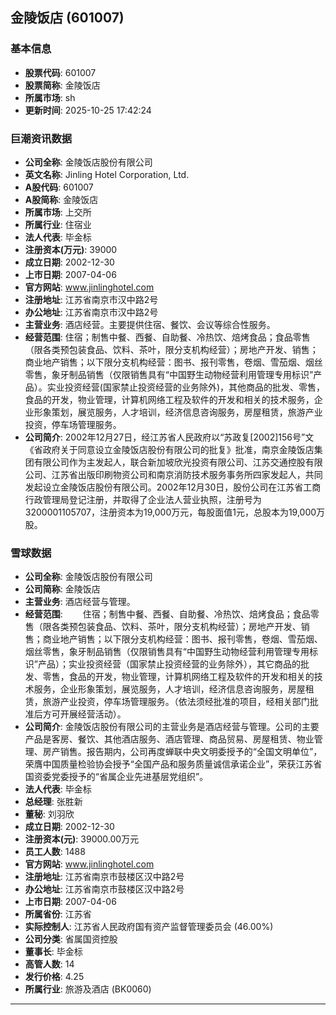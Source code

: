 ## 金陵饭店 (601007)

### 基本信息

- **股票代码**: 601007
- **股票简称**: 金陵饭店
- **所属市场**: sh
- **更新时间**: 2025-10-25 17:42:24

### 巨潮资讯数据

- **公司全称**: 金陵饭店股份有限公司
- **英文名称**: Jinling Hotel Corporation, Ltd.
- **A股代码**: 601007
- **A股简称**: 金陵饭店
- **所属市场**: 上交所
- **所属行业**: 住宿业
- **法人代表**: 毕金标
- **注册资本(万元)**: 39000
- **成立日期**: 2002-12-30
- **上市日期**: 2007-04-06
- **官方网站**: www.jinlinghotel.com
- **注册地址**: 江苏省南京市汉中路2号
- **办公地址**: 江苏省南京市汉中路2号
- **主营业务**: 酒店经营。主要提供住宿、餐饮、会议等综合性服务。
- **经营范围**: 住宿；制售中餐、西餐、自助餐、冷热饮、焙烤食品；食品零售（限各类预包装食品、饮料、茶叶，限分支机构经营）；房地产开发、销售；商业地产销售；以下限分支机构经营：图书、报刊零售，卷烟、雪茄烟、烟丝零售，象牙制品销售（仅限销售具有“中国野生动物经营利用管理专用标识”产品）。实业投资经营(国家禁止投资经营的业务除外)，其他商品的批发、零售，食品的开发，物业管理，计算机网络工程及软件的开发和相关的技术服务，企业形象策划，展览服务，人才培训，经济信息咨询服务，房屋租赁，旅游产业投资，停车场管理服务。
- **公司简介**: 2002年12月27日，经江苏省人民政府以“苏政复[2002]156号”文《省政府关于同意设立金陵饭店股份有限公司的批复》批准，南京金陵饭店集团有限公司作为主发起人，联合新加坡欣光投资有限公司、江苏交通控股有限公司、江苏省出版印刷物资公司和南京消防技术服务事务所四家发起人，共同发起设立金陵饭店股份有限公司。2002年12月30日，股份公司在江苏省工商行政管理局登记注册，并取得了企业法人营业执照，注册号为3200001105707，注册资本为19,000万元，每股面值1元，总股本为19,000万股。

### 雪球数据

- **公司全称**: 金陵饭店股份有限公司
- **公司简称**: 金陵饭店
- **主营业务**: 酒店经营与管理。
- **经营范围**: 　　住宿；制售中餐、西餐、自助餐、冷热饮、焙烤食品；食品零售（限各类预包装食品、饮料、茶叶，限分支机构经营）；房地产开发、销售；商业地产销售；以下限分支机构经营：图书、报刊零售，卷烟、雪茄烟、烟丝零售，象牙制品销售（仅限销售具有“中国野生动物经营利用管理专用标识”产品）；实业投资经营（国家禁止投资经营的业务除外），其它商品的批发、零售，食品的开发，物业管理，计算机网络工程及软件的开发和相关的技术服务，企业形象策划，展览服务，人才培训，经济信息咨询服务，房屋租赁，旅游产业投资，停车场管理服务。（依法须经批准的项目，经相关部门批准后方可开展经营活动）。
- **公司简介**: 金陵饭店股份有限公司的主营业务是酒店经营与管理。公司的主要产品是客房、餐饮、其他酒店服务、酒店管理、商品贸易、房屋租赁、物业管理、房产销售。报告期内，公司再度蝉联中央文明委授予的“全国文明单位”，荣膺中国质量检验协会授予“全国产品和服务质量诚信承诺企业”，荣获江苏省国资委党委授予的“省属企业先进基层党组织”。
- **法人代表**: 毕金标
- **总经理**: 张胜新
- **董秘**: 刘羽欣
- **成立日期**: 2002-12-30
- **注册资本(元)**: 39000.00万元
- **员工人数**: 1488
- **官方网站**: www.jinlinghotel.com
- **注册地址**: 江苏省南京市鼓楼区汉中路2号
- **办公地址**: 江苏省南京市鼓楼区汉中路2号
- **上市日期**: 2007-04-06
- **所属省份**: 江苏省
- **实际控制人**: 江苏省人民政府国有资产监督管理委员会 (46.00%)
- **公司分类**: 省属国资控股
- **董事长**: 毕金标
- **高管人数**: 14
- **发行价格**: 4.25
- **所属行业**: 旅游及酒店 (BK0060)

---